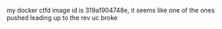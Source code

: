 my docker ctfd image id is 319a1904748e, it seems like one of the ones pushed leading up to the rev uc broke
